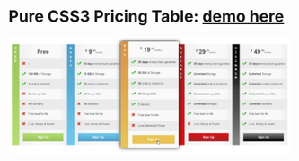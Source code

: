 Pure CSS3 Pricing Table: [demo here](https://dchapkine.github.com/css3-pricing-table)
===



![Screenshot](https://github.com/dchapkine/css3-pricing-table/raw/master/screenshot.png "Screenshot")



